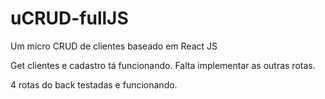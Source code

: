 # uCRUD-fullJS
Um micro CRUD de clientes baseado em React JS


Get clientes e cadastro tá funcionando.
Falta implementar as outras rotas.

4 rotas do back testadas e funcionando.